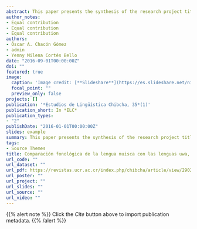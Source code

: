 ```yaml
---
abstract: This paper presents the synthesis of the research project titled “Phonological comparison of Muisca with Uwa, Barí and Nasa Yuwe”. This work involved a comparative exercise based on the phoneme inventories of the four above-mentioned languages, and a list of glosses compiled from previous studies. Some principles of the comparative method were considered in order to, firstly, evaluate the likely correlation between geographical proximity of the territories where the languages compared are spoken, and their cognation rates; secondly, verify punctually the cognation rates between Muisca and Nasa Yuwe, a language which has been considered as probably related to the Chibchan family; thirdly, analyze the sources to apply the comparative method to Colombian native languages; and, finally, determine limitations when applying this method. Conclusions present cognation rates among the languages analyzed, all of which yielded higher rates in the comparison Uwa-Muisca, and were lower in the comparisons Barí-Muisca and Nasa Yuwe-Muisca, respectively.  Furthermore,  the  Protochibchan  change  tendencies towards attested forms in the languages observed were also described.
author_notes:
- Equal contribution
- Equal contribution
- Equal contribution
authors:
- Óscar A. Chacón Gómez
- admin
- Yenny Milena Cortés Bello
date: "2016-09-01T00:00:00Z"
doi: ""
featured: true
image:
  caption: 'Image credit: [**Slideshare**](https://es.slideshare.net/nick98/soc4ii13)'
  focal_point: ""
  preview_only: false
projects: []
publication: '*Estudios de Lingüística Chibcha, 35*(1)'
publication_short: In *ELC*
publication_types:
- "2"
publishDate: "2016-01-01T00:00:00Z"
slides: example
summary: This paper presents the synthesis of the research project titled “Phonological comparison of Muisca with Uwa, Barí and Nasa Yuwe”. This work involved a comparative exercise based on the phoneme inventories of the four above-mentioned languages, and a list of glosses compiled from previous studies.
tags:
- Source Themes
title: Comparación fonológica de la lengua muisca con las lenguas uwa, barí y nasa yuwe
url_code: ""
url_dataset: ""
url_pdf: https://revistas.ucr.ac.cr/index.php/chibcha/article/view/29027/29060
url_poster: ""
url_project: ""
url_slides: ""
url_source: ""
url_video: ""
---
```


{{% alert note %}}
Click the *Cite* button above to import publication metadata.
{{% /alert %}}

<!--

{{% alert note %}}
Click the *Slides* button above to demo Academic's Markdown slides feature.
{{% /alert %}}

Supplementary notes can be added here, including [code and math](https://sourcethemes.com/academic/docs/writing-markdown-latex/).

-->